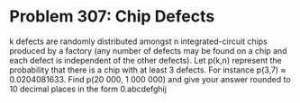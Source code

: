 # Problem 307: Chip Defects
k defects are randomly distributed amongst n integrated-circuit chips
produced by a factory (any number of defects may be found on a chip and
each defect is independent of the other defects). Let p(k,n) represent
the probability that there is a chip with at least 3 defects. For
instance p(3,7) ≈ 0.0204081633. Find p(20 000, 1 000 000) and give your
answer rounded to 10 decimal places in the form 0.abcdefghij
